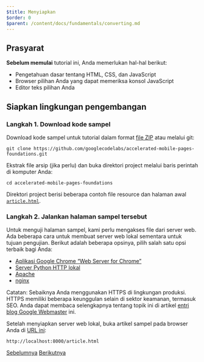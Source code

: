 ```yaml
---
$title: Menyiapkan
$order: 0
$parent: /content/docs/fundamentals/converting.md
---
```


## Prasyarat

**Sebelum memulai** tutorial ini, Anda memerlukan hal-hal berikut:

- Pengetahuan dasar tentang HTML, CSS, dan JavaScript
- Browser pilihan Anda yang dapat memeriksa konsol JavaScript
- Editor teks pilihan Anda

## Siapkan lingkungan pengembangan

### Langkah 1. Download kode sampel

Download kode sampel untuk tutorial dalam format [file ZIP](https://github.com/googlecodelabs/accelerated-mobile-pages-foundations/archive/master.zip) atau melalui git:

```shell
git clone https://github.com/googlecodelabs/accelerated-mobile-pages-foundations.git
```

Ekstrak file arsip (jika perlu) dan buka direktori project melalui baris perintah di komputer Anda:

```shell
cd accelerated-mobile-pages-foundations
```

Direktori project berisi beberapa contoh file resource dan halaman awal [`article.html`](https://github.com/googlecodelabs/accelerated-mobile-pages-foundations/blob/master/article.html).

### Langkah 2. Jalankan halaman sampel tersebut

Untuk menguji halaman sampel, kami perlu mengakses file dari server web. Ada beberapa cara untuk membuat server web lokal sementara untuk tujuan pengujian.  Berikut adalah beberapa opsinya, pilih salah satu opsi terbaik bagi Anda:

- [Aplikasi Google Chrome “Web Server for Chrome”](https://chrome.google.com/webstore/detail/web-server-for-chrome/ofhbbkphhbklhfoeikjpcbhemlocgigb)
- [Server Python HTTP lokal](https://developer.mozilla.org/en-US/docs/Learn/Common_questions/set_up_a_local_testing_server#Running_a_simple_local_HTTP_server)
- [Apache](https://httpd.apache.org/docs/2.4/getting-started.html)
- [nginx](http://nginx.org/)

Catatan: Sebaiknya Anda menggunakan HTTPS di lingkungan produksi. HTTPS memiliki beberapa keunggulan selain di sektor keamanan, termasuk SEO. Anda dapat membaca selengkapnya tentang topik ini di artikel [entri blog Google Webmaster](https://webmasters.googleblog.com/2014/08/https-as-ranking-signal.html) ini.

Setelah menyiapkan server web lokal, buka artikel sampel pada browser Anda di [URL ini](http://localhost:8000/article.html):

```text
http://localhost:8000/article.html
```

<div class="prev-next-buttons">
  <a class="button prev-button" href="{{g.doc('/content/docs/fundamentals/converting.md', locale=doc.locale).url.path}}"><span class="arrow-prev">Sebelumnya</span></a>
  <a class="button next-button" href="{{g.doc('/content/docs/fundamentals/converting/building-page.md', locale=doc.locale).url.path}}"><span class="arrow-next">Berikutnya</span></a>
</div>
